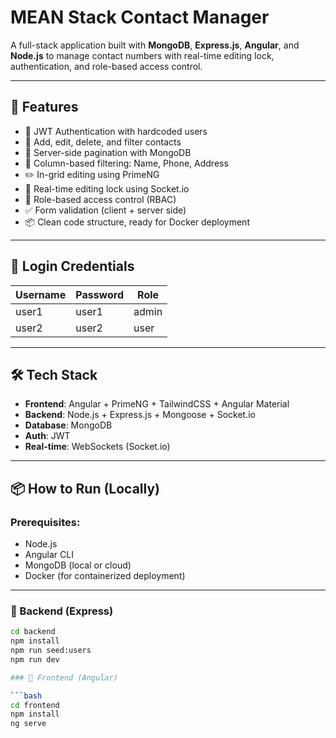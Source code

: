 # MEAN Stack Contact Manager

A full-stack application built with **MongoDB**, **Express.js**, **Angular**, and **Node.js** to manage contact numbers with real-time editing lock, authentication, and role-based access control.

---

## 🚀 Features

- 🔐 JWT Authentication with hardcoded users
- 📇 Add, edit, delete, and filter contacts
- 🧮 Server-side pagination with MongoDB
- 🔎 Column-based filtering: Name, Phone, Address
- ✏️ In-grid editing using PrimeNG
- 🚫 Real-time editing lock using Socket.io
- 👥 Role-based access control (RBAC)
- ✅ Form validation (client + server side)
- 📦 Clean code structure, ready for Docker deployment

---

## 🧪 Login Credentials

| Username | Password | Role  |
|----------|----------|-------|
| user1    | user1    | admin |
| user2    | user2    | user  |

---

## 🛠️ Tech Stack

- **Frontend**: Angular + PrimeNG + TailwindCSS + Angular Material
- **Backend**: Node.js + Express.js + Mongoose + Socket.io
- **Database**: MongoDB
- **Auth**: JWT
- **Real-time**: WebSockets (Socket.io)

---

## 📦 How to Run (Locally)

### Prerequisites:
- Node.js
- Angular CLI
- MongoDB (local or cloud)
- Docker (for containerized deployment)

---

### 🔧 Backend (Express)

```bash
cd backend
npm install
npm run seed:users
npm run dev

### 🔧 Frontend (Angular)

```bash
cd frontend
npm install
ng serve
